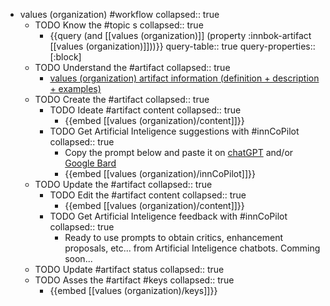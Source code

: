 
- values (organization) #workflow
   collapsed:: true
  - TODO Know the #topic s
    collapsed:: true
    - {{query (and [[values (organization)]] (property :innbok-artifact [[values (organization)]]))}}
      query-table:: true
      query-properties:: [:block]
  - TODO Understand the #artifact
    collapsed:: true
    - [values (organization) artifact information (definition + description + examples)](https://go.innbok.com/#/page/innBoK%2Fvalues-%28organization%29%2Finfo)
  - TODO Create the #artifact
     collapsed:: true
    - TODO Ideate #artifact content
      collapsed:: true
      - {{embed [[values (organization)/content]]}}
    - TODO Get Artificial Inteligence suggestions with #innCoPilot
      collapsed:: true
      - Copy the prompt below and paste it on [chatGPT](https://chat.openai.com) and/or [Google Bard](https://bard.google.com/chat)
      - {{embed [[values (organization)/innCoPilot]]}}
  - TODO Update the #artifact
    collapsed:: true
    - TODO Edit the #artifact content
     collapsed:: true
      - {{embed [[values (organization)/content]]}}
    - TODO Get Artificial Inteligence feedback with #innCoPilot
      collapsed:: true
      - Ready to use prompts to obtain critics, enhancement proposals, etc... from Artificial Inteligence chatbots. Comming soon...
  - TODO Update #artifact status
    collapsed:: true
  - TODO Asses the #artifact #keys
    collapsed:: true
    - {{embed [[values (organization)/keys]]}}



